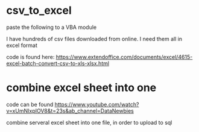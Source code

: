 # csv_to_excel
paste the following to a VBA module

I have hundreds of csv files downloaded from online. I need them all in excel format

code is found here: https://www.extendoffice.com/documents/excel/4615-excel-batch-convert-csv-to-xls-xlsx.html




# combine excel sheet into one
code can be found https://www.youtube.com/watch?v=xUmNIxpIOV8&t=23s&ab_channel=DataNewbies

combine serveral excel sheet into one file, in order to upload to sql
